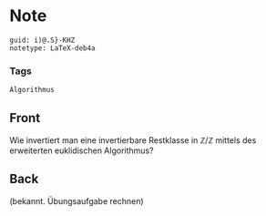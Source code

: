 # Note
```
guid: i)@.S}-KHZ
notetype: LaTeX-deb4a
```

### Tags
```
Algorithmus
```

## Front
Wie invertiert man eine invertierbare Restklasse in $\mathbb{Z}/\mathbb{Z}$ mittels des erweiterten euklidischen Algorithmus?

## Back
(bekannt. Übungsaufgabe rechnen)
